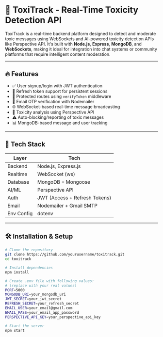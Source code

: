 # 🚨 ToxiTrack - Real-Time Toxicity Detection API

ToxiTrack is a real-time backend platform designed to detect and moderate toxic messages using WebSockets and AI-powered toxicity detection APIs like Perspective API. It's built with **Node.js**, **Express**, **MongoDB**, and **WebSockets**, making it ideal for integration into chat systems or community platforms that require intelligent content moderation.

---

## 🔥 Features

- ✅ User signup/login with JWT authentication
- 🔁 Refresh token support for persistent sessions
- 🔐 Protected routes using `verifyToken` middleware
- 📩 Email OTP verification with Nodemailer
- 🌐 WebSocket-based real-time message broadcasting
- 🧠 Toxicity analysis using Perspective API
- ⚠️ Auto-blocking/reporting of toxic messages
- 📊 MongoDB-based message and user tracking

---

## 🧰 Tech Stack

| Layer       | Tech                                 |
|-------------|--------------------------------------|
| Backend     | Node.js, Express.js                  |
| Realtime    | WebSocket (ws)                       |
| Database    | MongoDB + Mongoose                   |
| AI/ML       | Perspective API                      |
| Auth        | JWT (Access + Refresh Tokens)        |
| Email       | Nodemailer + Gmail SMTP              |
| Env Config  | dotenv                               |

---

## 🛠️ Installation & Setup

```bash
# Clone the repository
git clone https://github.com/yourusername/toxitrack.git
cd toxitrack

# Install dependencies
npm install

# Create .env file with following values:
# (replace with your real values)
PORT=5000
MONGODB_URI=your_mongodb_uri
JWT_SECRET=your_jwt_secret
REFRESH_SECRET=your_refresh_secret
EMAIL_USER=your_email@gmail.com
EMAIL_PASS=your_email_app_password
PERSPECTIVE_API_KEY=your_perspective_api_key

# Start the server
npm start
```
